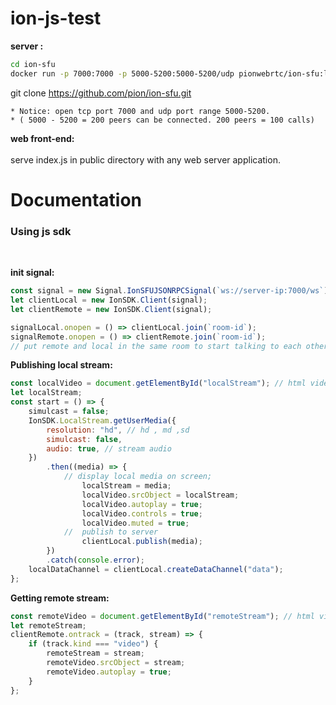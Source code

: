 # ion-js-test

<strong>server : </strong></br>

```bash
cd ion-sfu
docker run -p 7000:7000 -p 5000-5200:5000-5200/udp pionwebrtc/ion-sfu:latest-jsonrpc
```
git clone https://github.com/pion/ion-sfu.git

    * Notice: open tcp port 7000 and udp port range 5000-5200.
    * ( 5000 - 5200 = 200 peers can be connected. 200 peers = 100 calls)

<strong>web front-end:</strong></br>
</br>
serve index.js in public directory with any web server application.</br>

# Documentation

<h3>Using js sdk</h3> </br>

<strong>init signal: </strong></br>
```javascript
const signal = new Signal.IonSFUJSONRPCSignal(`ws://server-ip:7000/ws`); 
let clientLocal = new IonSDK.Client(signal);  
let clientRemote = new IonSDK.Client(signal);

signalLocal.onopen = () => clientLocal.join(`room-id`);
signalRemote.onopen = () => clientRemote.join(`room-id`);  
// put remote and local in the same room to start talking to each other.
```

<strong>Publishing local stream: </strong></br>
```javascript
const localVideo = document.getElementById("localStream"); // html video tag with id="localStream"
let localStream;
const start = () => {
    simulcast = false;
    IonSDK.LocalStream.getUserMedia({
        resolution: "hd", // hd , md ,sd
        simulcast: false,
        audio: true, // stream audio
    })
        .then((media) => {
            // display local media on screen;
                localStream = media;
                localVideo.srcObject = localStream;
                localVideo.autoplay = true;
                localVideo.controls = true;
                localVideo.muted = true;
            //  publish to server  
                clientLocal.publish(media);
        })
        .catch(console.error);
    localDataChannel = clientLocal.createDataChannel("data");
};
```
<strong>Getting remote stream:</strong>
```javascript
const remoteVideo = document.getElementById("remoteStream"); // html video tag with id="remoteStream"
let remoteStream;
clientRemote.ontrack = (track, stream) => {
    if (track.kind === "video") {
        remoteStream = stream;
        remoteVideo.srcObject = stream;
        remoteVideo.autoplay = true;
    }
};

```